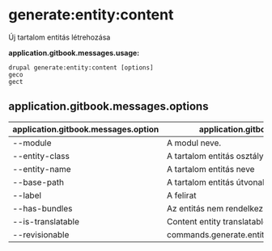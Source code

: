 # generate:entity:content
Új tartalom entitás létrehozása

**application.gitbook.messages.usage:**
```
drupal generate:entity:content [options]
geco
gect
```

## application.gitbook.messages.options
application.gitbook.messages.option | application.gitbook.messages.details
-------|-------------
--module | A modul neve.
--entity-class | A tartalom entitás osztály
--entity-name | A tartalom entitás neve
--base-path | A tartalom entitás útvonalak alapútvonala
--label | A felirat
--has-bundles | Az entitás nem rendelkezik mezőcsoportokkal
--is-translatable | Content entity translatable
--revisionable | commands.generate.entity.content.options.revisionable
